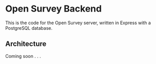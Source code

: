 # Open Survey Backend
This is the code for the Open Survey server, written in Express with a PostgreSQL database.

## Architecture
Coming soon . . . 